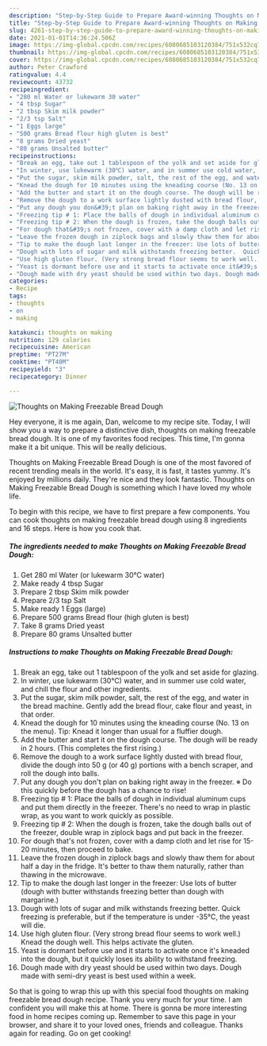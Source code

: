 ```yaml
---
description: "Step-by-Step Guide to Prepare Award-winning Thoughts on Making Freezable Bread Dough"
title: "Step-by-Step Guide to Prepare Award-winning Thoughts on Making Freezable Bread Dough"
slug: 4261-step-by-step-guide-to-prepare-award-winning-thoughts-on-making-freezable-bread-dough
date: 2021-01-01T14:36:24.506Z
image: https://img-global.cpcdn.com/recipes/6080685103120384/751x532cq70/thoughts-on-making-freezable-bread-dough-recipe-main-photo.jpg
thumbnail: https://img-global.cpcdn.com/recipes/6080685103120384/751x532cq70/thoughts-on-making-freezable-bread-dough-recipe-main-photo.jpg
cover: https://img-global.cpcdn.com/recipes/6080685103120384/751x532cq70/thoughts-on-making-freezable-bread-dough-recipe-main-photo.jpg
author: Peter Crawford
ratingvalue: 4.4
reviewcount: 43732
recipeingredient:
- "280 ml Water or lukewarm 30 water"
- "4 tbsp Sugar"
- "2 tbsp Skim milk powder"
- "2/3 tsp Salt"
- "1 Eggs large"
- "500 grams Bread flour high gluten is best"
- "8 grams Dried yeast"
- "80 grams Unsalted butter"
recipeinstructions:
- "Break an egg, take out 1 tablespoon of the yolk and set aside for glazing."
- "In winter, use lukewarm (30℃) water, and in summer use cold water, and chill the flour and other ingredients."
- "Put the sugar, skim milk powder, salt, the rest of the egg, and water in the bread machine. Gently add the bread flour, cake flour and yeast, in that order."
- "Knead the dough for 10 minutes using the kneading course (No. 13 on the menu).  Tip: Knead it longer than usual for a fluffier dough."
- "Add the butter and start it on the dough course. The dough will be ready in 2 hours. (This completes the first rising.)"
- "Remove the dough to a work surface lightly dusted with bread flour, divide the dough into 50 g (or 40 g) portions with a bench scraper, and roll the dough into balls."
- "Put any dough you don&#39;t plan on baking right away in the freezer. ※ Do this quickly before the dough has a chance to rise!"
- "Freezing tip # 1: Place the balls of dough in individual aluminum cups and put them directly in the freezer. There&#39;s no need to wrap in plastic wrap, as you want to work quickly as possible."
- "Freezing tip # 2: When the dough is frozen, take the dough balls out of the freezer, double wrap in ziplock bags and put back in the freezer."
- "For dough that&#39;s not frozen, cover with a damp cloth and let rise for 15-20 minutes, then proceed to bake."
- "Leave the frozen dough in ziplock bags and slowly thaw them for about half a day in the fridge. It&#39;s better to thaw them naturally, rather than thawing in the microwave."
- "Tip to make the dough last longer in the freezer: Use lots of butter (dough with butter withstands freezing better than dough with margarine.)"
- "Dough with lots of sugar and milk withstands freezing better.  Quick freezing is preferable, but if the temperature is under -35℃, the yeast will die."
- "Use high gluten flour. (Very strong bread flour seems to work well.) Knead the dough well. This helps activate the gluten."
- "Yeast is dormant before use and it starts to activate once it&#39;s kneaded into the dough, but it quickly loses its ability to withstand freezing."
- "Dough made with dry yeast should be used within two days. Dough made with semi-dry yeast is best used within a week."
categories:
- Recipe
tags:
- thoughts
- on
- making

katakunci: thoughts on making 
nutrition: 129 calories
recipecuisine: American
preptime: "PT27M"
cooktime: "PT40M"
recipeyield: "3"
recipecategory: Dinner

---
```



![Thoughts on Making Freezable Bread Dough](https://img-global.cpcdn.com/recipes/6080685103120384/751x532cq70/thoughts-on-making-freezable-bread-dough-recipe-main-photo.jpg)

Hey everyone, it is me again, Dan, welcome to my recipe site. Today, I will show you a way to prepare a distinctive dish, thoughts on making freezable bread dough. It is one of my favorites food recipes. This time, I'm gonna make it a bit unique. This will be really delicious.



Thoughts on Making Freezable Bread Dough is one of the most favored of recent trending meals in the world. It's easy, it is fast, it tastes yummy. It's enjoyed by millions daily. They're nice and they look fantastic. Thoughts on Making Freezable Bread Dough is something which I have loved my whole life.


To begin with this recipe, we have to first prepare a few components. You can cook thoughts on making freezable bread dough using 8 ingredients and 16 steps. Here is how you cook that.

<!--inarticleads1-->

##### The ingredients needed to make Thoughts on Making Freezable Bread Dough:

1. Get 280 ml Water (or lukewarm 30℃ water)
1. Make ready 4 tbsp Sugar
1. Prepare 2 tbsp Skim milk powder
1. Prepare 2/3 tsp Salt
1. Make ready 1 Eggs (large)
1. Prepare 500 grams Bread flour (high gluten is best)
1. Take 8 grams Dried yeast
1. Prepare 80 grams Unsalted butter




<!--inarticleads2-->

##### Instructions to make Thoughts on Making Freezable Bread Dough:

1. Break an egg, take out 1 tablespoon of the yolk and set aside for glazing.
1. In winter, use lukewarm (30℃) water, and in summer use cold water, and chill the flour and other ingredients.
1. Put the sugar, skim milk powder, salt, the rest of the egg, and water in the bread machine. Gently add the bread flour, cake flour and yeast, in that order.
1. Knead the dough for 10 minutes using the kneading course (No. 13 on the menu).  Tip: Knead it longer than usual for a fluffier dough.
1. Add the butter and start it on the dough course. The dough will be ready in 2 hours. (This completes the first rising.)
1. Remove the dough to a work surface lightly dusted with bread flour, divide the dough into 50 g (or 40 g) portions with a bench scraper, and roll the dough into balls.
1. Put any dough you don&#39;t plan on baking right away in the freezer. ※ Do this quickly before the dough has a chance to rise!
1. Freezing tip # 1: Place the balls of dough in individual aluminum cups and put them directly in the freezer. There&#39;s no need to wrap in plastic wrap, as you want to work quickly as possible.
1. Freezing tip # 2: When the dough is frozen, take the dough balls out of the freezer, double wrap in ziplock bags and put back in the freezer.
1. For dough that&#39;s not frozen, cover with a damp cloth and let rise for 15-20 minutes, then proceed to bake.
1. Leave the frozen dough in ziplock bags and slowly thaw them for about half a day in the fridge. It&#39;s better to thaw them naturally, rather than thawing in the microwave.
1. Tip to make the dough last longer in the freezer: Use lots of butter (dough with butter withstands freezing better than dough with margarine.)
1. Dough with lots of sugar and milk withstands freezing better.  Quick freezing is preferable, but if the temperature is under -35℃, the yeast will die.
1. Use high gluten flour. (Very strong bread flour seems to work well.) Knead the dough well. This helps activate the gluten.
1. Yeast is dormant before use and it starts to activate once it&#39;s kneaded into the dough, but it quickly loses its ability to withstand freezing.
1. Dough made with dry yeast should be used within two days. Dough made with semi-dry yeast is best used within a week.




So that is going to wrap this up with this special food thoughts on making freezable bread dough recipe. Thank you very much for your time. I am confident you will make this at home. There is gonna be more interesting food in home recipes coming up. Remember to save this page in your browser, and share it to your loved ones, friends and colleague. Thanks again for reading. Go on get cooking!
